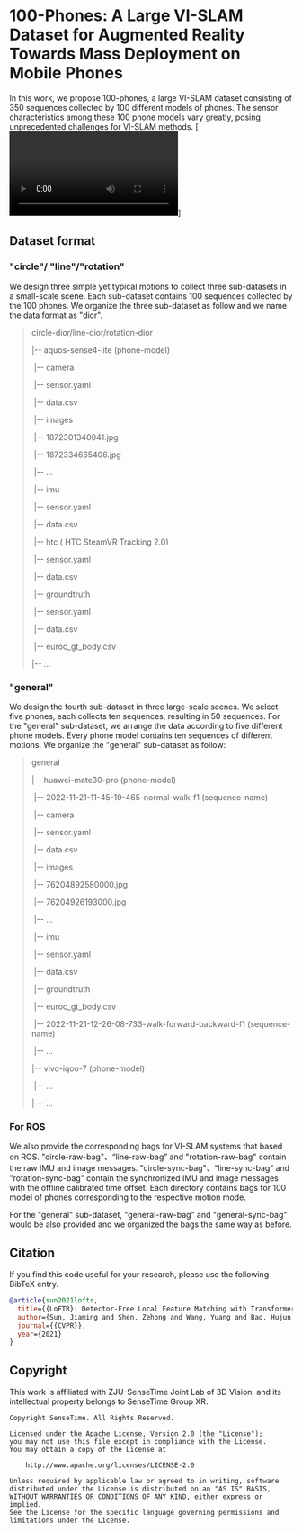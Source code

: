 # 100-Phones: A Large VI-SLAM Dataset for Augmented Reality Towards Mass Deployment on Mobile Phones
In this work, we propose 100-phones, a large VI-SLAM dataset consisting of 350 sequences collected by 100 different models of phones. The sensor characteristics among these 100 phone models vary greatly, posing unprecedented challenges for VI-SLAM methods. 
[![Video](https://github.com/zju3dv/100-Phones/assets/100-Phone.mp4)]
## Dataset format

### "circle"/ "line"/"rotation"

We design three simple yet typical motions to collect three sub-datasets in a small-scale scene. Each sub-dataset contains 100 sequences collected by the 100 phones. We organize the three sub-dataset as follow and we name the data format as "dior".

> circle-dior/line-dior/rotation-dior
>
> |-- aquos-sense4-lite (phone-model)
>
> ​    |-- camera
>
> ​        |-- sensor.yaml
>
> ​        |-- data.csv
>
> ​        |-- images
>
> ​            |-- 1872301340041.jpg
>
> ​            |-- 1872334665406.jpg
>
> ​            |-- ...
>
> ​    |-- imu
>
> ​        |-- sensor.yaml
>
> ​        |-- data.csv
>
> ​    |-- htc ( HTC SteamVR Tracking 2.0)
>
> ​        |-- sensor.yaml
>
> ​        |-- data.csv
>
> ​    |-- groundtruth
>
> ​        |-- sensor.yaml
>
> ​        |-- data.csv
>
> ​        |-- euroc_gt_body.csv
>
> |-- ...

### "general"

We design the fourth sub-dataset in three large-scale scenes. We select five phones, each collects ten sequences, resulting in 50 sequences. For the "general" sub-dataset, we arrange the data according to five different phone models. Every phone model contains ten sequences of different motions. We organize the "general" sub-dataset as follow:

> general
>
> |-- huawei-mate30-pro (phone-model)
>
> ​    |-- 2022-11-21-11-45-19-465-normal-walk-f1 (sequence-name)
>
> ​	    |-- camera
>
> ​		    |-- sensor.yaml
>
> ​		    |-- data.csv
>
> ​			|-- images
>
> ​                |-- 76204892580000.jpg
>
> ​                |-- 76204926193000.jpg
>
> ​                |-- ...
>
> ​        |-- imu
>
> ​             |-- sensor.yaml
>
> ​             |-- data.csv
>
> ​        |-- groundtruth
>
> ​             |-- euroc_gt_body.csv
>
> ​    |-- 2022-11-21-12-26-08-733-walk-forward-backward-f1 (sequence-name)
>
> ​        |-- ...
>
> |-- vivo-iqoo-7 (phone-model)
>
> ​    |-- ...
>
> | -- ...  

### For ROS

We also provide  the corresponding  bags for VI-SLAM systems that based on ROS. "circle-raw-bag"、“line-raw-bag” and "rotation-raw-bag" contain the raw IMU and image messages.  "circle-sync-bag"、“line-sync-bag” and "rotation-sync-bag" contain the synchronized IMU and image messages with the offline calibrated time offset. Each directory contains bags for 100 model of phones corresponding to the respective motion mode.

For the "general" sub-dataset, "general-raw-bag" and "general-sync-bag" would be also provided and we organized the bags  the same way as before.

## Citation

If you find this code useful for your research, please use the following BibTeX entry.

```bibtex
@article{sun2021loftr,
  title={{LoFTR}: Detector-Free Local Feature Matching with Transformers},
  author={Sun, Jiaming and Shen, Zehong and Wang, Yuang and Bao, Hujun and Zhou, Xiaowei},
  journal={{CVPR}},
  year={2021}
}
```

## Copyright

This work is affiliated with ZJU-SenseTime Joint Lab of 3D Vision, and its intellectual property belongs to SenseTime Group XR.

```
Copyright SenseTime. All Rights Reserved.

Licensed under the Apache License, Version 2.0 (the "License");
you may not use this file except in compliance with the License.
You may obtain a copy of the License at

    http://www.apache.org/licenses/LICENSE-2.0

Unless required by applicable law or agreed to in writing, software
distributed under the License is distributed on an "AS IS" BASIS,
WITHOUT WARRANTIES OR CONDITIONS OF ANY KIND, either express or implied.
See the License for the specific language governing permissions and
limitations under the License.
```

